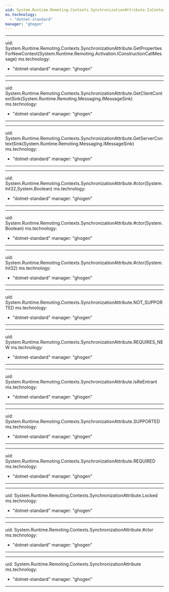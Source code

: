 ```yaml
---
uid: System.Runtime.Remoting.Contexts.SynchronizationAttribute.IsContextOK(System.Runtime.Remoting.Contexts.Context,System.Runtime.Remoting.Activation.IConstructionCallMessage)
ms.technology: 
  - "dotnet-standard"
manager: "ghogen"
---
```


---
uid: System.Runtime.Remoting.Contexts.SynchronizationAttribute.GetPropertiesForNewContext(System.Runtime.Remoting.Activation.IConstructionCallMessage)
ms.technology: 
  - "dotnet-standard"
manager: "ghogen"
---

---
uid: System.Runtime.Remoting.Contexts.SynchronizationAttribute.GetClientContextSink(System.Runtime.Remoting.Messaging.IMessageSink)
ms.technology: 
  - "dotnet-standard"
manager: "ghogen"
---

---
uid: System.Runtime.Remoting.Contexts.SynchronizationAttribute.GetServerContextSink(System.Runtime.Remoting.Messaging.IMessageSink)
ms.technology: 
  - "dotnet-standard"
manager: "ghogen"
---

---
uid: System.Runtime.Remoting.Contexts.SynchronizationAttribute.#ctor(System.Int32,System.Boolean)
ms.technology: 
  - "dotnet-standard"
manager: "ghogen"
---

---
uid: System.Runtime.Remoting.Contexts.SynchronizationAttribute.#ctor(System.Boolean)
ms.technology: 
  - "dotnet-standard"
manager: "ghogen"
---

---
uid: System.Runtime.Remoting.Contexts.SynchronizationAttribute.#ctor(System.Int32)
ms.technology: 
  - "dotnet-standard"
manager: "ghogen"
---

---
uid: System.Runtime.Remoting.Contexts.SynchronizationAttribute.NOT_SUPPORTED
ms.technology: 
  - "dotnet-standard"
manager: "ghogen"
---

---
uid: System.Runtime.Remoting.Contexts.SynchronizationAttribute.REQUIRES_NEW
ms.technology: 
  - "dotnet-standard"
manager: "ghogen"
---

---
uid: System.Runtime.Remoting.Contexts.SynchronizationAttribute.IsReEntrant
ms.technology: 
  - "dotnet-standard"
manager: "ghogen"
---

---
uid: System.Runtime.Remoting.Contexts.SynchronizationAttribute.SUPPORTED
ms.technology: 
  - "dotnet-standard"
manager: "ghogen"
---

---
uid: System.Runtime.Remoting.Contexts.SynchronizationAttribute.REQUIRED
ms.technology: 
  - "dotnet-standard"
manager: "ghogen"
---

---
uid: System.Runtime.Remoting.Contexts.SynchronizationAttribute.Locked
ms.technology: 
  - "dotnet-standard"
manager: "ghogen"
---

---
uid: System.Runtime.Remoting.Contexts.SynchronizationAttribute.#ctor
ms.technology: 
  - "dotnet-standard"
manager: "ghogen"
---

---
uid: System.Runtime.Remoting.Contexts.SynchronizationAttribute
ms.technology: 
  - "dotnet-standard"
manager: "ghogen"
---
